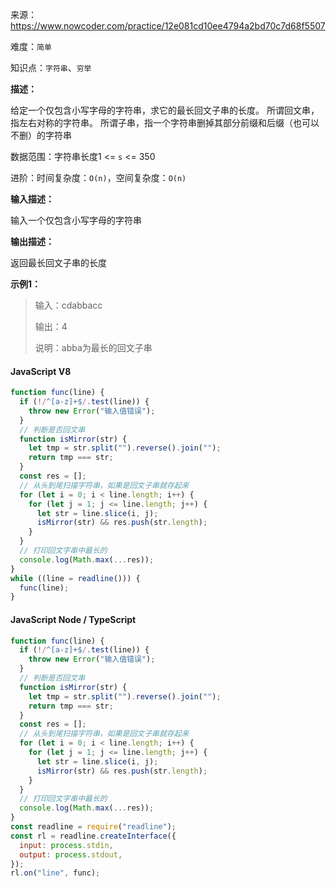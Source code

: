 来源：<https://www.nowcoder.com/practice/12e081cd10ee4794a2bd70c7d68f5507>

难度：`简单`

知识点：`字符串`、`穷举`

**描述：**

给定一个仅包含小写字母的字符串，求它的最长回文子串的长度。
所谓回文串，指左右对称的字符串。
所谓子串，指一个字符串删掉其部分前缀和后缀（也可以不删）的字符串

数据范围：字符串长度1 <= `s` <= 350

进阶：时间复杂度：`O(n)`，空间复杂度：`O(n)`

**输入描述：**

输入一个仅包含小写字母的字符串

**输出描述：**

返回最长回文子串的长度

**示例1：**

> 输入：cdabbacc
>
> 输出：4
>
> 说明：abba为最长的回文子串

<!-- tabs:start -->

#### **JavaScript V8**

```javascript
function func(line) {
  if (!/^[a-z]+$/.test(line)) {
    throw new Error("输入值错误");
  }
  // 判断是否回文串
  function isMirror(str) {
    let tmp = str.split("").reverse().join("");
    return tmp === str;
  }
  const res = [];
  // 从头到尾扫描字符串，如果是回文子串就存起来
  for (let i = 0; i < line.length; i++) {
    for (let j = 1; j <= line.length; j++) {
      let str = line.slice(i, j);
      isMirror(str) && res.push(str.length);
    }
  }
  // 打印回文字串中最长的
  console.log(Math.max(...res));
}
while ((line = readline())) {
  func(line);
}
```

#### **JavaScript Node / TypeScript**

```javascript
function func(line) {
  if (!/^[a-z]+$/.test(line)) {
    throw new Error("输入值错误");
  }
  // 判断是否回文串
  function isMirror(str) {
    let tmp = str.split("").reverse().join("");
    return tmp === str;
  }
  const res = [];
  // 从头到尾扫描字符串，如果是回文子串就存起来
  for (let i = 0; i < line.length; i++) {
    for (let j = 1; j <= line.length; j++) {
      let str = line.slice(i, j);
      isMirror(str) && res.push(str.length);
    }
  }
  // 打印回文字串中最长的
  console.log(Math.max(...res));
}
const readline = require("readline");
const rl = readline.createInterface({
  input: process.stdin,
  output: process.stdout,
});
rl.on("line", func);
```

<!-- tabs:end -->
